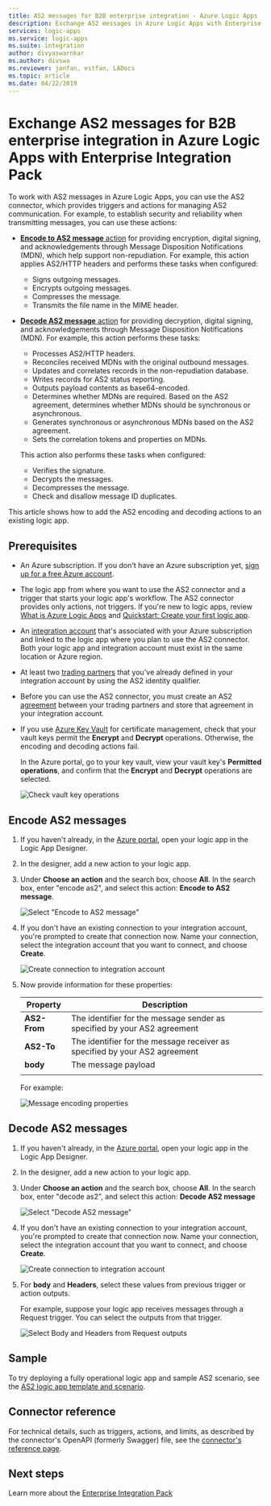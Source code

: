 ```yaml
---
title: AS2 messages for B2B enterprise integration - Azure Logic Apps
description: Exchange AS2 messages in Azure Logic Apps with Enterprise Integration Pack
services: logic-apps
ms.service: logic-apps
ms.suite: integration
author: divyaswarnkar
ms.author: divswa
ms.reviewer: jonfan, estfan, LADocs
ms.topic: article
ms.date: 04/22/2019
---
```


# Exchange AS2 messages for B2B enterprise integration in Azure Logic Apps with Enterprise Integration Pack

To work with AS2 messages in Azure Logic Apps, 
you can use the AS2 connector, which provides 
triggers and actions for managing AS2 communication. 
For example, to establish security and reliability 
when transmitting messages, you can use these actions:

* [**Encode to AS2 message** action](#encode) for providing encryption, 
digital signing, and acknowledgements through Message Disposition 
Notifications (MDN), which help support non-repudiation. For example, 
this action applies AS2/HTTP headers and performs these tasks when configured:

  * Signs outgoing messages.
  * Encrypts outgoing messages.
  * Compresses the message.
  * Transmits the file name in the MIME header.

* [**Decode AS2 message** action](#decode) for providing decryption, 
digital signing, and acknowledgements through Message 
Disposition Notifications (MDN). For example, this action 
performs these tasks: 

  * Processes AS2/HTTP headers.
  * Reconciles received MDNs with the original outbound messages.
  * Updates and correlates records in the non-repudiation database.
  * Writes records for AS2 status reporting.
  * Outputs payload contents as base64-encoded.
  * Determines whether MDNs are required. Based on the AS2 agreement, determines whether MDNs should be synchronous or asynchronous.
  * Generates synchronous or asynchronous MDNs based on the AS2 agreement.
  * Sets the correlation tokens and properties on MDNs.

  This action also performs these tasks when configured:

  * Verifies the signature.
  * Decrypts the messages.
  * Decompresses the message. 
  * Check and disallow message ID duplicates.

This article shows how to add the AS2 encoding and 
decoding actions to an existing logic app.

## Prerequisites

* An Azure subscription. If you don't have an Azure subscription yet, 
[sign up for a free Azure account](https://azure.microsoft.com/free/).

* The logic app from where you want to use the AS2 connector 
and a trigger that starts your logic app's workflow. The AS2 
connector provides only actions, not triggers. 
If you're new to logic apps, review 
[What is Azure Logic Apps](../logic-apps/logic-apps-overview.md) and 
[Quickstart: Create your first logic app](../logic-apps/quickstart-create-first-logic-app-workflow.md).

* An [integration account](../logic-apps/logic-apps-enterprise-integration-create-integration-account.md) 
that's associated with your Azure subscription and linked 
to the logic app where you plan to use the AS2 connector. 
Both your logic app and integration account must exist 
in the same location or Azure region.

* At least two [trading partners](../logic-apps/logic-apps-enterprise-integration-partners.md) 
that you've already defined in your integration account 
by using the AS2 identity qualifier.

* Before you can use the AS2 connector, you must create an AS2 
[agreement](../logic-apps/logic-apps-enterprise-integration-agreements.md) 
between your trading partners and store that agreement in your 
integration account.

* If you use [Azure Key Vault](../key-vault/key-vault-overview.md) 
for certificate management, check that your vault keys permit the 
**Encrypt** and **Decrypt** operations. Otherwise, the encoding 
and decoding actions fail.

  In the Azure portal, go to your key vault, 
  view your vault key's **Permitted operations**, 
  and confirm that the **Encrypt** and **Decrypt** 
  operations are selected.

  ![Check vault key operations](media/logic-apps-enterprise-integration-as2/vault-key-permitted-operations.png)

<a name="encode"></a>

## Encode AS2 messages

1. If you haven't already, in the [Azure portal](https://portal.azure.com), 
open your logic app in the Logic App Designer.

1. In the designer, add a new action to your logic app. 

1. Under **Choose an action** and the search box, choose **All**. 
In the search box, enter "encode as2", and select this action: 
**Encode to AS2 message**.

   ![Select "Encode to AS2 message"](./media/logic-apps-enterprise-integration-as2/select-as2-encode.png)

1. If you don't have an existing connection to your integration account, 
you're prompted to create that connection now. Name your connection, 
select the integration account that you want to connect, and choose **Create**.

   ![Create connection to integration account](./media/logic-apps-enterprise-integration-as2/as2-create-connection.png)  
 
1. Now provide information for these properties:

   | Property | Description |
   |----------|-------------|
   | **AS2-From** | The identifier for the message sender as specified by your AS2 agreement |
   | **AS2-To** | The identifier for the message receiver as specified by your AS2 agreement |
   | **body** | The message payload |
   |||

   For example:

   ![Message encoding properties](./media/logic-apps-enterprise-integration-as2/as2-message-encoding-details.png)

<a name="decode"></a>

## Decode AS2 messages

1. If you haven't already, in the [Azure portal](https://portal.azure.com), 
open your logic app in the Logic App Designer.

1. In the designer, add a new action to your logic app. 

1. Under **Choose an action** and the search box, choose **All**. 
In the search box, enter "decode as2", and select this action: 
**Decode AS2 message**

   ![Select "Decode AS2 message"](media/logic-apps-enterprise-integration-as2/select-as2-decode.png)

1. If you don't have an existing connection to your integration account, 
you're prompted to create that connection now. Name your connection, 
select the integration account that you want to connect, and choose **Create**.

   ![Create connection to integration account](./media/logic-apps-enterprise-integration-as2/as2-create-connection.png)  

1. For **body** and **Headers**, select these values from previous trigger or action outputs.

   For example, suppose your logic app receives messages through a 
   Request trigger. You can select the outputs from that trigger.

   ![Select Body and Headers from Request outputs](media/logic-apps-enterprise-integration-as2/as2-message-decoding-details.png) 

## Sample

To try deploying a fully operational logic app and sample AS2 scenario, 
see the [AS2 logic app template and scenario](https://azure.microsoft.com/documentation/templates/201-logic-app-as2-send-receive/).

## Connector reference

For technical details, such as triggers, actions, and limits, 
as described by the connector's OpenAPI (formerly Swagger) file, 
see the [connector's reference page](/connectors/as2/).

## Next steps

Learn more about the [Enterprise Integration Pack](logic-apps-enterprise-integration-overview.md)
